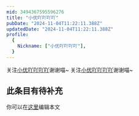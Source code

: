 ```yaml
---
mid: 3494367595596276
title: "小优吖吖吖吖"
pubDate: "2024-11-04T11:22:11.388Z"
updatedDate: "2024-11-04T11:22:11.388Z"
profile:
  {
    Nickname: ["小优吖吖吖吖"],
  }
---
```


关注[小优吖吖吖吖](https://space.bilibili.com/3494367595596276)谢谢喵~ 关注[小优吖吖吖吖](https://space.bilibili.com/3494367595596276)谢谢喵~

## 此条目有待补充
你可以在[这里](https://github.com/Yuhanawa/VTuber.ICU-Content/edit/master/v/小优吖吖吖吖/index.md)编辑本文
